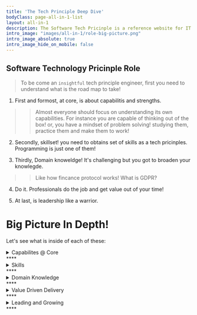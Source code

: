 ```yaml
---
title: 'The Tech Principle Deep Dive'
bodyClass: page-all-in-1-list
layout: all-in-1
description: The Software Tech Pricinple is a reference website for IT & software engineers/developers/consultant who aims to grow to become a technology pricinple. This website contains fundumental basics, concepts, growth roadmaps, techniques, why and hows as well as inisghts to technolgy focusing on delivering value to readers. The Tech Priciples offers a growth model to small-enterprise businesses, offers digital transformations, tech-at-core solutions.
intro_image: "images/all-in-1/role-big-picture.png"
intro_image_absolute: true
intro_image_hide_on_mobile: false
---
```


## Software Technology Pricinple Role

>  To be come an `insightful` tech principle engineer, first you need to understand what is the road map to take!
1. First and formost, at core, is about capabilitis and strengths.
>> Almost everyone should focus on understanding its own capabilities. For instance you are capable of thinking out of the box! or, you have a mindset of problem solving! studying them, practice them and make them to work!

2. Secondly, skillset! you need to obtains set of skills as a tech pricinples. Programming is just one of them!
   
3. Thirdly, Domain knoweldge! It's challenging but you got to broaden your knowlegde. 
>> Like how fincance protocol works! What is GDPR?

4. Do it. Professionals do the job and get value out of your time!
   
5. At last, is leadership like a warrior.


# Big Picture In Depth!
Let's see what is inside of each of these:

<details>
<summary>Capabilites @ Core</summary>

Personal Strengths

<pre>
  1. Ownership and accountability
  2. Outcome based driver
  3. Dynamic slow motion multitasking
  4. Emotional intelligence
  5. Collaboration
  6. Feedback
     * Giving
     * Reciving
  7. Simplification & navigating through ambigiuty
  8. Working Remotely
  9. System Thinking
  10. Story telling/ explaining
  11. continusly improving  
</pre>

<pre>

### Team capabilities

  1. Communication
  2. Collaboration
  3. Control 
  4. Growing Improving plus cultivating
  5. Discovering and Adventuring
 
</pre>
</details>
****
<details>
<summary>Skills</summary>
<pre>

>
`Personal Skill Level`

  1. Competency level :
     * Novice
     * Advanced beginner
     * Practitioner
     * Proficient
     * expert
  2. Questioning
  3. Digesting and understanding to fundumentals
  4. Level 2 thinking
  5. Explanation and illustrations
  6. WIP 

</pre>
</details>
****
<details>
<summary>Domain Knowledge</summary>
<pre>

  `WIP`

>>  1. A numbered
>>  2. list
>>     * With some
>>     * Sub bullets
</pre>
</details>
****
<details>
<summary>Value Driven Delivery</summary>
<pre>
  `WIP`
  1. A numbered
  2. list
     * With some
     * Sub bullets
</pre>
</details>
****
<details>
<summary>Leading and Growing</summary>
<pre>
  `WIP`
  1. A numbered
  2. list
     * With some
     * Sub bullets
</pre>
</details>
****